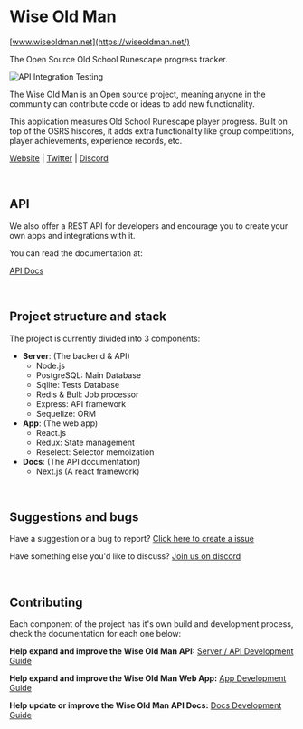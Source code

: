 # Wise Old Man

[www.wiseoldman.net](https://wiseoldman.net/)

The Open Source Old School Runescape progress tracker.

![API Integration Testing](https://github.com/psikoi/wise-old-man/workflows/API%20Integration%20Testing/badge.svg)

The Wise Old Man is an Open source project, meaning anyone in the community can contribute code or ideas to add new functionality.

This application measures Old School Runescape player progress. Built on top of the OSRS hiscores, it adds extra functionality like group competitions, player achievements, experience records, etc.

[Website](https://wiseoldman.net/) |
[Twitter](https://twitter.com/wise_old_man_rs) |
[Discord](https://discord.gg/NzYmDe)

<br />

## API

We also offer a REST API for developers and encourage you to create your own apps and integrations with it.

You can read the documentation at:

[API Docs](https://wiseoldman.net/docs)

<br />

## Project structure and stack

The project is currently divided into 3 components:

- **Server**: (The backend & API)
  - Node.js
  - PostgreSQL: Main Database
  - Sqlite: Tests Database
  - Redis & Bull: Job processor
  - Express: API framework
  - Sequelize: ORM
- **App**: (The web app)
  - React.js
  - Redux: State management
  - Reselect: Selector memoization
- **Docs**: (The API documentation)
  - Next.js (A react framework)

<br />

## Suggestions and bugs

Have a suggestion or a bug to report? [Click here to create a issue](https://github.com/psikoi/wise-old-man/issues)

Have something else you'd like to discuss? [Join us on discord](https://discord.gg/NzYmDe)

<br />

## Contributing

Each component of the project has it's own build and development process, check the documentation for each one below:

**Help expand and improve the Wise Old Man API:** [Server / API Development Guide](https://github.com/psikoi/wise-old-man/blob/master/.github/contributing/server-guide.md)

**Help expand and improve the Wise Old Man Web App:** [App Development Guide](https://github.com/psikoi/wise-old-man/blob/master/.github/contributing/app-guide.md)

**Help update or improve the Wise Old Man API Docs:** [Docs Development Guide](https://github.com/psikoi/wise-old-man/blob/master/.github/contributing/docs-guide.md)
